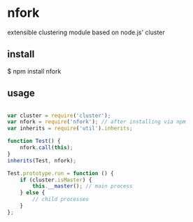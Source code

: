 # nfork
extensible clustering module based on node.js' cluster

## install

$ npm install nfork

## usage

```javascript

var cluster = require('cluster');
var nfork = require('nfork'); // after installing via npm
var inherits = require('util').inherits;

function Test() {
    nfork.call(this);
}
inherits(Test, nfork);

Test.prototype.run = function () {
    if (cluster.isMaster) {
        this.__master(); // main process
    } else {
        // child processes
    }
};

```
